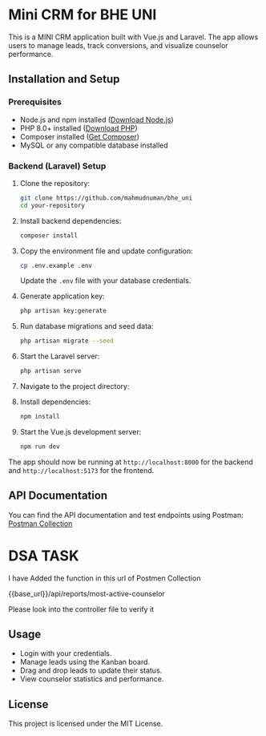 # Mini CRM for BHE UNI

This is a MINI CRM application built with Vue.js and Laravel. The app allows users to manage leads, track conversions, and visualize counselor performance.

## Installation and Setup

### Prerequisites

- Node.js and npm installed ([Download Node.js](https://nodejs.org/))
- PHP 8.0+ installed ([Download PHP](https://www.php.net/downloads))
- Composer installed ([Get Composer](https://getcomposer.org/))
- MySQL or any compatible database installed

### Backend (Laravel) Setup

1. Clone the repository:
   ```bash
   git clone https://github.com/mahmudnuman/bhe_uni
   cd your-repository
   ```

2. Install backend dependencies:
   ```bash
   composer install
   ```

3. Copy the environment file and update configuration:
   ```bash
   cp .env.example .env
   ```
   Update the `.env` file with your database credentials.

4. Generate application key:
   ```bash
   php artisan key:generate
   ```

5. Run database migrations and seed data:
   ```bash
   php artisan migrate --seed
   ```

6. Start the Laravel server:
   ```bash
   php artisan serve
   ```



1. Navigate to the project  directory:


2. Install dependencies:
   ```bash
   npm install
   ```

3. Start the Vue.js development server:
   ```bash
   npm run dev
   ```

The app should now be running at `http://localhost:8000` for the backend and `http://localhost:5173` for the frontend.

## API Documentation

You can find the API documentation and test endpoints using Postman:  
[Postman Collection](https://documenter.getpostman.com/view/8199471/2sAYXFhcUE)

# DSA TASK 
I have Added the function in this url of Postmen Collection

{{base_url}}/api/reports/most-active-counselor

Please look into the controller file to  verify it 


## Usage

- Login with your credentials.
- Manage leads using the Kanban board.
- Drag and drop leads to update their status.
- View counselor statistics and performance.

## License

This project is licensed under the MIT License.

